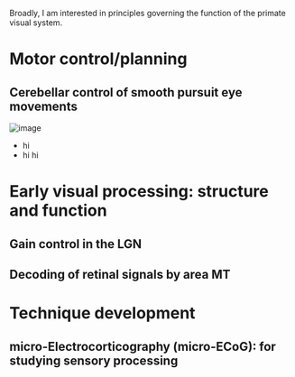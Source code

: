 <p> Broadly, I am interested in principles governing the function of the primate visual system.  </p>

<h1> Motor control/planning </h1>
<h2> Cerebellar control of smooth pursuit eye movements </h2>

![image]("F01.png")
* hi
* hi hi


<!-- <h1> Psychophysics of visual search </h1> -->
<h1> Early visual processing: structure and function </h1>  
<h2> Gain control in the LGN </h2>
<h2> Decoding of retinal signals by area MT </h2>

<h1> Technique development </h1>
<h2> micro-Electrocorticography (micro-ECoG): for studying sensory processing </h2>


